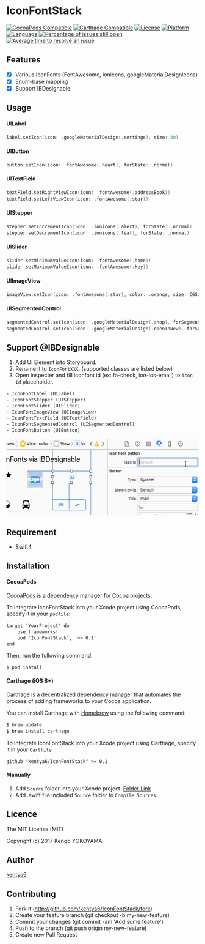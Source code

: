 IconFontStack
==================

[![CocoaPods Compatible](https://img.shields.io/cocoapods/v/IconFontStack.svg)](https://img.shields.io/cocoapods/v/IconFontStack.svg)
[![Carthage Compatible](https://img.shields.io/badge/Carthage-compatible-4BC51D.svg?style=flat)](https://github.com/Carthage/Carthage)
[![License](http://img.shields.io/badge/license-MIT-lightgrey.svg?style=flat)](http://mit-license.org)
[![Platform](http://img.shields.io/badge/platform-ios-blue.svg?style=flat)](https://developer.apple.com/iphone/index.action)
[![Language](http://img.shields.io/badge/language-swift-brightgreen.svg?style=flat)](https://developer.apple.com/swift)
[![Percentage of issues still open](http://isitmaintained.com/badge/open/kentya6/IconFontStack.svg)](http://isitmaintained.com/project/kentya6/IconFontStack "Percentage of issues still open")
[![Average time to resolve an issue](http://isitmaintained.com/badge/resolution/kentya6/IconFontStack.svg)](http://isitmaintained.com/project/kentya6/IconFontStack "Average time to resolve an issue")

## Features
- [x] Various IconFonts (FontAwesome, ionicons, googleMaterialDesignIcons)
- [x] Enum-base mapping
- [x] Support IBDesignable

## Usage
#### UILabel
```swift
label.setIcon(icon: .googleMaterialDesign(.settings), size: 30)
```

#### UIButton
```swift
button.setIcon(icon: .fontAwesome(.heart), forState: .normal)
```

#### UITextField
```swift
textField.setRightViewIcon(icon: .fontAwesome(.addressBook))
textField.setLeftViewIcon(icon: .fontAwesome(.star))
```

#### UIStepper
```swift
stepper.setIncrementIcon(icon: .ionicons(.alert), forState: .normal)
stepper.setDecrementIcon(icon: .ionicons(.leaf), forState: .normal)
```

#### UISlider
```swift
slider.setMinimumValueIcon(icon: .fontAwesome(.home))
slider.setMaximumValueIcon(icon: .fontAwesome(.key))
```

#### UIImageView
```swift
imageView.setIcon(icon: .fontAwesome(.star), color: .orange, size: CGSize(width: 44, height: 44))
```

#### UISegmentedControl
```swift
segmentedControl.setIcon(icon: .googleMaterialDesign(.shop), forSegmentAtIndex: 0)
segmentedControl.setIcon(icon: .googleMaterialDesign(.openInNew), forSegmentAtIndex: 1)
```

## Support @IBDesignable
1. Add UI Element into Storyboard.
2. Rename it to `IconFontXXX`. (supported classes are listed below)
3. Open inspecter and fill iconfont id (ex: fa-check, ion-ios-email) to `icon Id` placeholder.

```
- IconFontLabel (UILabel)
- IconFontStepper (UIStepper)
- IconFontSlider (UISlider)
- IconFontImageView (UIImageView)
- IconFontTextField (UITextField)
- IconFontSegmentedControl (UISegmentedControl)
- IconFontButton (UIButton)
```

<p align="center" >
<img src="https://raw.githubusercontent.com/kentya6/IconFontStack/gh-pages/demo.gif" width="539" height="200"/>
</p>


## Requirement
- Swift4

## Installation
#### CocoaPods
[CocoaPods](https://cocoapods.org) is a dependency manager for Cocoa projects.

To integrate IconFontStack into your Xcode project using CocoaPods, specify it in your `podfile`:

```
target 'YourProject' do
    use_frameworks!
    pod 'IconFontStack', '~> 0.1'
end
```

Then, run the following command:

```
$ pod install
```

#### Carthage (iOS 8+)
[Carthage](https://github.com/Carthage/Carthage) is a decentralized dependency manager that automates the process of adding frameworks to your Cocoa application.

You can install Carthage with [Homebrew](http://brew.sh/) using the following command:

```bash
$ brew update
$ brew install carthage
```

To integrate IconFontStack into your Xcode project using Carthage, specify it in your `Cartfile`:

```ogdl
github "kentya6/IconFontStack" >= 0.1
```

#### Manually
1. Add `Source` folder into your Xcode project. [Folder Link](https://github.com/kentya6/IconFontStack/tree/master/Source)
2. Add .swift file included `Source` folder to `Compile Sources`.

## Licence
The MIT License (MIT)

Copyright (c) 2017 Kengo YOKOYAMA

## Author
[kentya6](https://github.com/kentya6)

## Contributing
1. Fork it (http://github.com/kentya6/IconFontStack/fork)
2. Create your feature branch (git checkout -b my-new-feature)
3. Commit your changes (git commit -am 'Add some feature')
4. Push to the branch (git push origin my-new-feature)
5. Create new Pull Request
